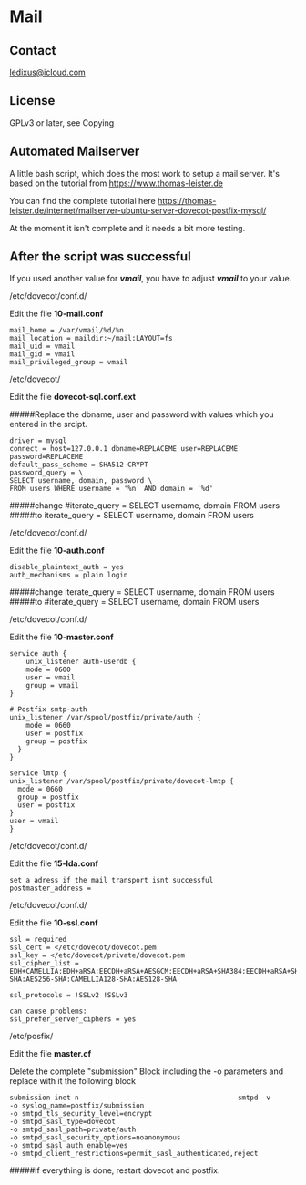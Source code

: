 # Mail

## Contact

ledixus@icloud.com

## License

GPLv3 or later, see Copying

## Automated Mailserver

A little bash script, which does the most work
to setup a mail server. It's based on the
tutorial from <https://www.thomas-leister.de>

You can find the complete tutorial here <https://thomas-leister.de/internet/mailserver-ubuntu-server-dovecot-postfix-mysql/>

At the moment it isn't complete and it needs a bit more testing.


## After the script was successful

If you used another value for ***vmail***, you have to adjust ***vmail*** to your value.

/etc/dovecot/conf.d/

Edit the file **10-mail.conf**

	mail_home = /var/vmail/%d/%n  
	mail_location = maildir:~/mail:LAYOUT=fs  
	mail_uid = vmail  
	mail_gid = vmail  
	mail_privileged_group = vmail   


/etc/dovecot/

Edit the file **dovecot-sql.conf.ext**

#####Replace the dbname, user and password with values which you entered in the srcipt.

	driver = mysql
	connect = host=127.0.0.1 dbname=REPLACEME user=REPLACEME password=REPLACEME
	default_pass_scheme = SHA512-CRYPT
	password_query = \
	SELECT username, domain, password \
	FROM users WHERE username = '%n' AND domain = '%d'

#####change
	#iterate_query = SELECT username, domain FROM users
#####to
	iterate_query = SELECT username, domain FROM users


/etc/dovecot/conf.d/ 

Edit the file **10-auth.conf**

	disable_plaintext_auth = yes
	auth_mechanisms = plain login
	
#####change
	iterate_query = SELECT username, domain FROM users
#####to
	#iterate_query = SELECT username, domain FROM users
	
/etc/dovecot/conf.d/

Edit the file **10-master.conf** 

	service auth {
    	unix_listener auth-userdb {
        mode = 0600
        user = vmail
        group = vmail
    }

    # Postfix smtp-auth
    unix_listener /var/spool/postfix/private/auth {
        mode = 0660
        user = postfix
        group = postfix
      }
	}
	
	service lmtp {
    unix_listener /var/spool/postfix/private/dovecot-lmtp {
      mode = 0660
      group = postfix
      user = postfix
    }
    user = vmail
	}

/etc/dovecot/conf.d/

Edit the file **15-lda.conf**

	set a adress if the mail transport isnt successful
	postmaster_address =


/etc/dovecot/conf.d/

Edit the file **10-ssl.conf**

	ssl = required
	ssl_cert = </etc/dovecot/dovecot.pem
	ssl_key = </etc/dovecot/private/dovecot.pem
	ssl_cipher_list = EDH+CAMELLIA:EDH+aRSA:EECDH+aRSA+AESGCM:EECDH+aRSA+SHA384:EECDH+aRSA+SHA256:EECDH:+CAMELLIA256:+AES256:+CAMELLIA128:+AES128:SSLv3:!aNULL:!eNULL:!LOW:!3DES:!MD5:!EXP:!PSK:!DSS:!RC4:!SEED:!ECDSA:CAMELLIA256-SHA:AES256-SHA:CAMELLIA128-SHA:AES128-SHA
	
	ssl_protocols = !SSLv2 !SSLv3
	
	can cause problems:
	ssl_prefer_server_ciphers = yes
	

/etc/posfix/

Edit the file **master.cf**

Delete the complete "submission" Block including the -o parameters and replace with it the following block

	submission inet n       -       -       -       -       smtpd -v
  	-o syslog_name=postfix/submission
  	-o smtpd_tls_security_level=encrypt
  	-o smtpd_sasl_type=dovecot
  	-o smtpd_sasl_path=private/auth
  	-o smtpd_sasl_security_options=noanonymous
  	-o smtpd_sasl_auth_enable=yes
  	-o smtpd_client_restrictions=permit_sasl_authenticated,reject
  	
#####If everything is done, restart dovecot and postfix.
